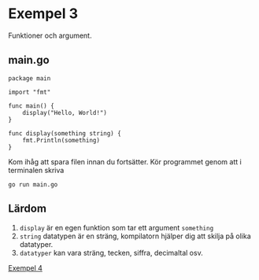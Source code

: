 # Exempel 3

Funktioner och argument.

## main.go

	package main

	import "fmt"

	func main() {
		display("Hello, World!")
	}

	func display(something string) {
		fmt.Println(something)
	}

Kom ihåg att spara filen innan du fortsätter. Kör programmet genom att i terminalen skriva

	go run main.go

## Lärdom

1. `display` är en egen funktion som tar ett argument `something`
1. `string` datatypen är en sträng, kompilatorn hjälper dig att skilja på olika datatyper.
1. `datatyper` kan vara sträng, tecken, siffra, decimaltal osv.

[Exempel 4](../4/README.md#exempel-4)
